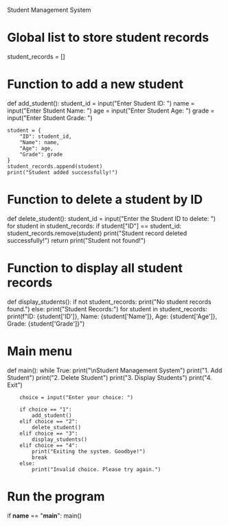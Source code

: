 Student Management System

# Global list to store student records
student_records = []

# Function to add a new student
def add_student():
    student_id = input("Enter Student ID: ")
    name = input("Enter Student Name: ")
    age = input("Enter Student Age: ")
    grade = input("Enter Student Grade: ")
    
    student = {
        "ID": student_id,
        "Name": name,
        "Age": age,
        "Grade": grade
    }
    student_records.append(student)
    print("Student added successfully!")

# Function to delete a student by ID
def delete_student():
    student_id = input("Enter the Student ID to delete: ")
    for student in student_records:
        if student["ID"] == student_id:
            student_records.remove(student)
            print("Student record deleted successfully!")
            return
    print("Student not found!")

# Function to display all student records
def display_students():
    if not student_records:
        print("No student records found.")
    else:
        print("Student Records:")
        for student in student_records:
            print(f"ID: {student['ID']}, Name: {student['Name']}, Age: {student['Age']}, Grade: {student['Grade']}")

# Main menu
def main():
    while True:
        print("\nStudent Management System")
        print("1. Add Student")
        print("2. Delete Student")
        print("3. Display Students")
        print("4. Exit")
        
        choice = input("Enter your choice: ")
        
        if choice == "1":
            add_student()
        elif choice == "2":
            delete_student()
        elif choice == "3":
            display_students()
        elif choice == "4":
            print("Exiting the system. Goodbye!")
            break
        else:
            print("Invalid choice. Please try again.")

# Run the program
if __name__ == "__main__":
    main()
